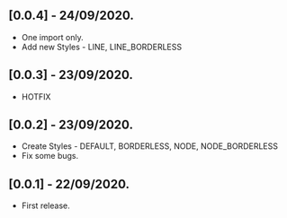 ## [0.0.4] - 24/09/2020.

* One import only.
* Add new Styles - LINE, LINE_BORDERLESS

## [0.0.3] - 23/09/2020.

* HOTFIX

## [0.0.2] - 23/09/2020.

* Create Styles - DEFAULT, BORDERLESS, NODE, NODE_BORDERLESS
* Fix some bugs.

## [0.0.1] - 22/09/2020.

* First release.
